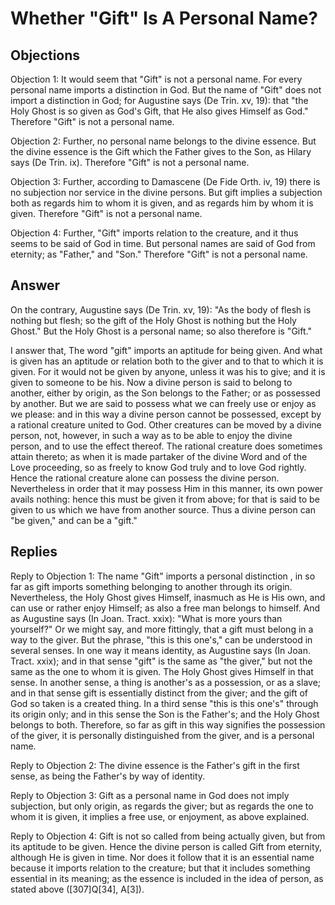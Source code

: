 # Whether "Gift" Is A Personal Name?

## Objections

Objection 1: It would seem that "Gift" is not a personal name. For every personal name imports a distinction in God. But the name of "Gift" does not import a distinction in God; for Augustine says (De Trin. xv, 19): that "the Holy Ghost is so given as God's Gift, that He also gives Himself as God." Therefore "Gift" is not a personal name.

Objection 2: Further, no personal name belongs to the divine essence. But the divine essence is the Gift which the Father gives to the Son, as Hilary says (De Trin. ix). Therefore "Gift" is not a personal name.

Objection 3: Further, according to Damascene (De Fide Orth. iv, 19) there is no subjection nor service in the divine persons. But gift implies a subjection both as regards him to whom it is given, and as regards him by whom it is given. Therefore "Gift" is not a personal name.

Objection 4: Further, "Gift" imports relation to the creature, and it thus seems to be said of God in time. But personal names are said of God from eternity; as "Father," and "Son." Therefore "Gift" is not a personal name.

## Answer

On the contrary, Augustine says (De Trin. xv, 19): "As the body of flesh is nothing but flesh; so the gift of the Holy Ghost is nothing but the Holy Ghost." But the Holy Ghost is a personal name; so also therefore is "Gift."

I answer that, The word "gift" imports an aptitude for being given. And what is given has an aptitude or relation both to the giver and to that to which it is given. For it would not be given by anyone, unless it was his to give; and it is given to someone to be his. Now a divine person is said to belong to another, either by origin, as the Son belongs to the Father; or as possessed by another. But we are said to possess what we can freely use or enjoy as we please: and in this way a divine person cannot be possessed, except by a rational creature united to God. Other creatures can be moved by a divine person, not, however, in such a way as to be able to enjoy the divine person, and to use the effect thereof. The rational creature does sometimes attain thereto; as when it is made partaker of the divine Word and of the Love proceeding, so as freely to know God truly and to love God rightly. Hence the rational creature alone can possess the divine person. Nevertheless in order that it may possess Him in this manner, its own power avails nothing: hence this must be given it from above; for that is said to be given to us which we have from another source. Thus a divine person can "be given," and can be a "gift."

## Replies

Reply to Objection 1: The name "Gift" imports a personal distinction , in so far as gift imports something belonging to another through its origin. Nevertheless, the Holy Ghost gives Himself, inasmuch as He is His own, and can use or rather enjoy Himself; as also a free man belongs to himself. And as Augustine says (In Joan. Tract. xxix): "What is more yours than yourself?" Or we might say, and more fittingly, that a gift must belong in a way to the giver. But the phrase, "this is this one's," can be understood in several senses. In one way it means identity, as Augustine says (In Joan. Tract. xxix); and in that sense "gift" is the same as "the giver," but not the same as the one to whom it is given. The Holy Ghost gives Himself in that sense. In another sense, a thing is another's as a possession, or as a slave; and in that sense gift is essentially distinct from the giver; and the gift of God so taken is a created thing. In a third sense "this is this one's" through its origin only; and in this sense the Son is the Father's; and the Holy Ghost belongs to both. Therefore, so far as gift in this way signifies the possession of the giver, it is personally distinguished from the giver, and is a personal name.

Reply to Objection 2: The divine essence is the Father's gift in the first sense, as being the Father's by way of identity.

Reply to Objection 3: Gift as a personal name in God does not imply subjection, but only origin, as regards the giver; but as regards the one to whom it is given, it implies a free use, or enjoyment, as above explained.

Reply to Objection 4: Gift is not so called from being actually given, but from its aptitude to be given. Hence the divine person is called Gift from eternity, although He is given in time. Nor does it follow that it is an essential name because it imports relation to the creature; but that it includes something essential in its meaning; as the essence is included in the idea of person, as stated above ([307]Q[34], A[3]).